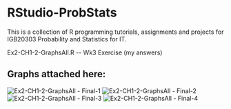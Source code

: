 # RStudio-ProbStats
This is a collection of R programming tutorials, assignments and projects for IGB20303 Probability and Statistics for IT.

Ex2-CH1-2-GraphsAll.R -- Wk3 Exercise (my answers)

## Graphs attached here:

![Ex2-CH1-2-GraphsAll - Final-1](https://user-images.githubusercontent.com/85399390/158181480-d6c06046-bd59-445b-b582-47f85a707514.png)
![Ex2-CH1-2-GraphsAll - Final-2](https://user-images.githubusercontent.com/85399390/158181492-cde0d277-f16d-4fdf-abb7-4bffee2e0d20.png)
![Ex2-CH1-2-GraphsAll - Final-3](https://user-images.githubusercontent.com/85399390/158181500-b5e4a447-8b5c-4ad1-863d-d60703a69f6a.png)
![Ex2-CH1-2-GraphsAll - Final-4](https://user-images.githubusercontent.com/85399390/158181512-48baf422-65f0-4e1b-904f-2b398e17ea74.png)
